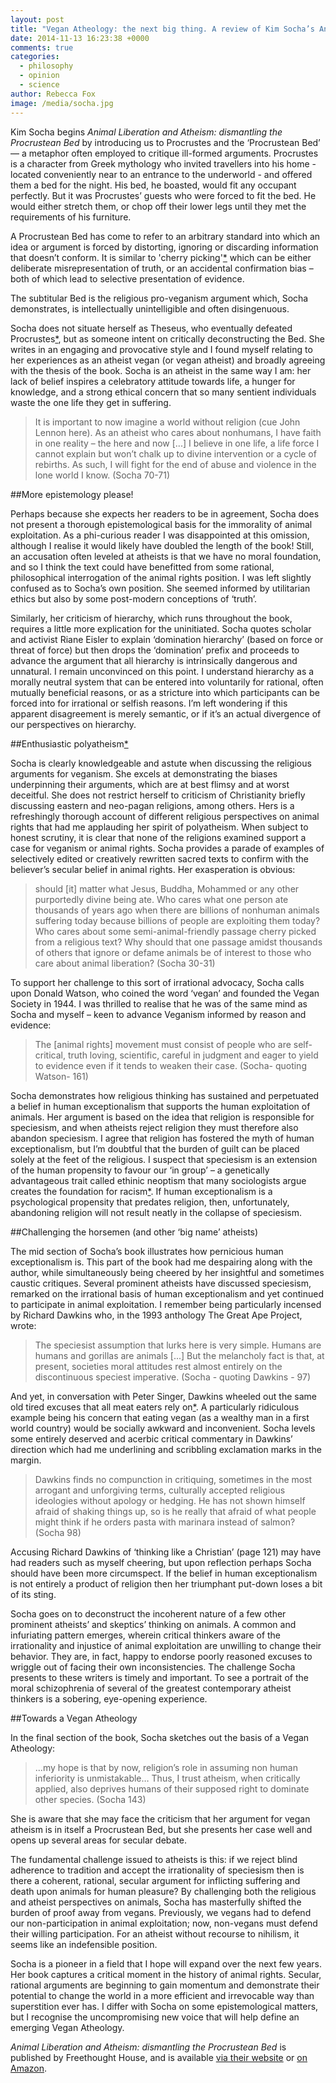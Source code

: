 ```yaml
---
layout: post
title: "Vegan Atheology: the next big thing. A review of Kim Socha’s Animal Liberation and Atheism"
date: 2014-11-13 16:23:38 +0000
comments: true
categories: 
  - philosophy
  - opinion
  - science
author: Rebecca Fox
image: /media/socha.jpg
---
```

Kim Socha begins *Animal Liberation and Atheism: dismantling the Procrustean Bed* by introducing us to Procrustes and the ‘Procrustean Bed’ &mdash; a metaphor often employed to critique ill-formed arguments. Procrustes is a character from Greek mythology who invited travellers into his home - located conveniently near to an entrance to the underworld - and<!--more--> offered them a bed for the night. His bed, he boasted, would fit any occupant perfectly. But it was Procrustes’ guests who were forced to fit the bed. He would either stretch them, or chop off their lower legs until they met the requirements of his furniture.
 
A Procrustean Bed has come to refer to an arbitrary standard into which an idea or argument is forced by distorting, ignoring or discarding information that doesn’t conform. It is similar to 'cherry picking'[*](http://en.wikipedia.org/wiki/Cherry_picking_%28fallacy%29 "Cherry picking, suppressing evidence, or the fallacy of incomplete evidence is the act of pointing to individual cases or data that seem to confirm a particular position, while ignoring a significant portion of related cases or data that may contradict that position.") which can be either deliberate misrepresentation of truth, or an accidental confirmation bias – both of which lead to selective presentation of evidence.
 
The subtitular Bed is the religious pro-veganism argument which, Socha demonstrates, is intellectually unintelligible and often disingenuous.
 
Socha does not situate herself as Theseus, who eventually defeated Procrustes[*](http://en.wikipedia.org/wiki/Procrustes "Ironically, Theseus defeated Procrustes by forcing him onto his own bed and cutting off his legs before decapitating him. An overview of the myth is available at Wikipedia"), but as someone intent on critically deconstructing the Bed. She writes in an engaging and provocative style and I found myself relating to her experiences as an atheist vegan (or vegan atheist) and broadly agreeing with the thesis of the book. Socha is an atheist in the same way I am: her lack of belief inspires a celebratory attitude towards life, a hunger for knowledge, and a strong ethical concern that so many sentient individuals waste the one life they get in suffering.
 
>It is important to now imagine a world without religion (cue John Lennon here). As an atheist who cares about nonhumans, I have faith in one reality – the here and now [...] I believe in one life, a life force I cannot explain but won’t chalk up to divine intervention or a cycle of rebirths. As such, I will fight for the end of abuse and violence in the lone world I know. (Socha 70-71)
 
##More epistemology please!

Perhaps because she expects her readers to be in agreement, Socha does not present a thorough epistemological basis for the immorality of animal exploitation. As a phi-curious reader I was disappointed at this omission, although I realise it would likely have doubled the length of the book! Still, an accusation often leveled at atheists is that we have no moral foundation, and so I think the text could have benefitted from some rational, philosophical interrogation of the animal rights position. I was left slightly confused as to Socha’s own position. She seemed informed by utilitarian ethics but also by some post-modern conceptions of ‘truth’.
 
Similarly, her criticism of hierarchy, which runs throughout the book, requires a little more explication for the uninitiated. Socha quotes scholar and activist Riane Eisler to explain ‘domination hierarchy’ (based on force or threat of force) but then drops the ‘domination’ prefix and proceeds to advance the argument that all hierarchy is intrinsically dangerous and unnatural.  I remain unconvinced on this point. I understand hierarchy as a morally neutral system that can be entered into voluntarily for rational, often mutually beneficial reasons, or as a stricture into which participants can be forced into for irrational or selfish reasons. I’m left wondering if this apparent disagreement is merely semantic, or if it’s an actual divergence of our perspectives on hierarchy.

##Enthusiastic polyatheism[*](http://www.urbandictionary.com/define.php?term=polyatheist "Polythesism is the belief in multiple deities, and describes disbelief in multiple gods. Obviously atheism also implies disbelief in multiple gods, but because so much atheist criticism focuses on the Judeo-Christian deity I see polyatheism as a useful, if slightly tongue in cheek, term to describe an ‘equal opportunity’ unbeliever. This entry in urban dictionary describes how it is often used")
 
Socha is clearly knowledgeable and astute when discussing the religious arguments for veganism. She excels at demonstrating the biases underpinning their arguments, which are at best flimsy and at worst deceitful. She does not restrict herself to criticism of Christianity briefly discussing eastern and neo-pagan religions, among others. Hers is a refreshingly thorough account of different religious perspectives on animal rights that had me applauding her spirit of polyatheism. When subject to honest scrutiny, it is clear that none of the religions examined support a case for veganism or animal rights. Socha provides a parade of examples of selectively edited or creatively rewritten  sacred texts to confirm with the believer’s secular belief in animal rights. Her exasperation is obvious:
 
>should [it] matter what Jesus, Buddha, Mohammed or any other purportedly divine being ate. Who cares what one person ate thousands of years ago when there are billions of nonhuman animals suffering today because billions of people are exploiting them today? Who cares about some semi-animal-friendly passage cherry picked from a religious text? Why should that one passage amidst thousands of others that ignore or defame animals be of interest to those who care about animal liberation? (Socha 30-31)
 
To support her challenge to this sort of irrational advocacy, Socha calls upon Donald Watson, who coined the word ‘vegan’ and founded the Vegan Society in 1944. I was thrilled to realise that he was of the same mind as Socha and myself – keen to advance Veganism informed by reason and evidence:
 
>The [animal rights] movement must consist of people who are self-critical, truth loving, scientific, careful in judgment and eager to yield to evidence even if it tends to weaken their case. (Socha- quoting Watson- 161)
 
Socha demonstrates how religious thinking has sustained and perpetuated a belief in human exceptionalism that supports the human exploitation of animals. Her argument is based on the idea that religion is responsible for speciesism, and when atheists reject religion they must therefore also abandon speciesism. I agree that religion has fostered the myth of human exceptionalism, but I’m doubtful that the burden of guilt can be placed solely at the feet of the religious. I suspect that speciesism is an extension of the human propensity to favour our ‘in group’ – a genetically advantageous trait called ethinic neoptism that many sociologists argue creates the foundation for racism[*](http://www.motherjones.com/environment/2014/05/inquiring-minds-david-amodio-your-brain-on-racism "This article in Mother Jones provides an overview of the research on implicit racial biases"). If human exceptionalism is a psychological propensity that predates religion, then, unfortunately, abandoning religion will not result neatly in the collapse of speciesism.

##Challenging the horsemen (and other ‘big name’ atheists)
 
The mid section of Socha’s book illustrates how pernicious human exceptionalism is. This part of the book had me despairing along with the author, while simultaneously being cheered by her insightful and sometimes caustic critiques. Several prominent atheists have discussed speciesism, remarked on the irrational basis of human exceptionalism and yet continued to participate in animal exploitation. I remember being particularly incensed by Richard Dawkins who, in the 1993 anthology The Great Ape Project, wrote:
 
>The speciesist assumption that lurks here is very simple. Humans are humans and gorillas are animals [...] But the melancholy fact is that, at present, societies moral attitudes rest almost entirely on the discontinuous speciest imperative. (Socha - quoting Dawkins - 97)
 
And yet, in conversation with Peter Singer, Dawkins wheeled out the same old tired excuses that all meat eaters rely on[*](https://www.youtube.com/watch?v=9xxdMUuZXUY&noredirect=1 "In this debate between Dawkins and Peter Singer, Dawkins displays an incredible level of cognitive dissonance between his understanding of animal suffering and his desire to continue commissioning said suffering"). A particularly ridiculous example being his concern that eating vegan (as a wealthy man in a first world country) would be socially awkward and inconvenient. Socha levels some entirely deserved and acerbic critical commentary in Dawkins’ direction which had me underlining and scribbling exclamation marks in the margin.
 
>Dawkins finds no compunction in critiquing, sometimes in the most arrogant and unforgiving terms, culturally accepted religious ideologies without apology or hedging. He has not shown himself afraid of shaking things up, so is he really that afraid of what people might think if he orders pasta with marinara instead of salmon? (Socha 98)
 
Accusing Richard Dawkins of ‘thinking like a Christian’ (page 121) may have had readers such as myself cheering, but upon reflection perhaps Socha should have been more circumspect. If the belief in human exceptionalism is not entirely a product of religion then her triumphant put-down loses a bit of its sting.
 
Socha goes on to deconstruct the incoherent nature  of a few other prominent atheists’ and skeptics’ thinking on animals. A common and infuriating pattern emerges, wherein critical thinkers aware of the irrationality and injustice of animal exploitation are unwilling to change their behavior. They are, in fact,  happy to endorse poorly reasoned excuses to wriggle out of facing their own inconsistencies. The challenge Socha presents to these writers is timely and important. To see a portrait of the moral schizophrenia of several of the greatest contemporary atheist thinkers is a sobering, eye-opening experience.

##Towards a Vegan Atheology
 
In the final section of the book, Socha sketches out the basis of a Vegan Atheology:
 
>...my hope is that by now, religion’s role in assuming non human inferiority is unmistakable… Thus, I trust atheism, when critically applied, also deprives humans of their supposed right to dominate other species. (Socha 143)
 
She is aware that she may face the criticism that her argument for vegan atheism is in itself a Procrustean Bed, but she presents her case well and opens up several areas for secular debate.
 
The fundamental challenge issued to atheists is this: if we reject blind adherence to tradition and accept the irrationality of speciesism then is there a coherent, rational, secular argument for inflicting suffering and death upon animals for human pleasure? By challenging both the religious and atheist perspectives on animals, Socha has masterfully shifted the burden of proof away from vegans. Previously, we vegans had to defend our non-participation in animal exploitation; now, non-vegans must defend their willing participation. For an atheist without recourse to nihilism, it seems like an indefensible position.
 
Socha is a pioneer in a field that I hope will expand over the next few years. Her book captures a critical moment in the history of animal rights. Secular, rational arguments are beginning  to gain momentum and demonstrate their potential to change the world in a more efficient and irrevocable way than superstition ever has. I differ with Socha on some epistemological matters, but I recognise the uncompromising new voice that will help define an emerging Vegan Atheology.

<div class="original-appearance"><em>Animal Liberation and Atheism: dismantling the Procrustean Bed</em> is published by Freethought House, and is available <a class="external-link" target="_blank" href="http://freethoughthouse.com/animal-liberation-and-atheism.html">via their website</a> or <a class="external-link" target="_blank" href="http://www.amazon.com/Animal-Liberation-Atheism-Kim-Socha/dp/0988493810">on Amazon</a>.</div>



